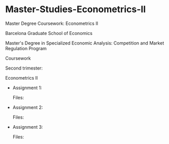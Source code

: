 # Master-Studies-Econometrics-II
Master Degree Coursework: Econometrics II

Barcelona Graduate School of Economics

Master's Degree in Specialized Economic Analysis: Competition and Market Regulation Program

Coursework

Second trimester:

Econometrics II



- Assignment 1: 
  
  Files: 
  

  
  

- Assignment 2: 

  Files: 

  
  

- Assignment 3: 

  Files: 
  

  
 

  


